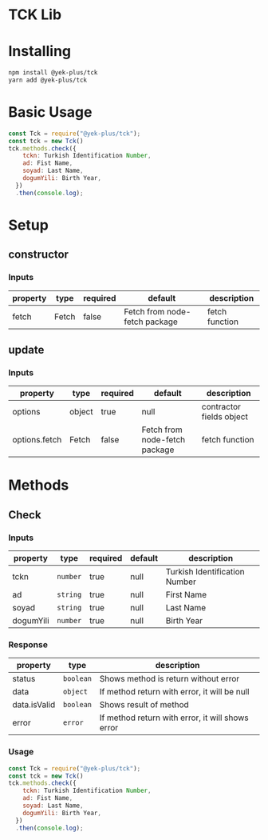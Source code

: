 
# TCK Lib

# Installing

```bash
npm install @yek-plus/tck
yarn add @yek-plus/tck
```

# Basic Usage

```js
const Tck = require("@yek-plus/tck");
const tck = new Tck()
tck.methods.check({
    tckn: Turkish Identification Number,
    ad: Fist Name,
    soyad: Last Name,
    dogumYili: Birth Year,
  })
  .then(console.log);
```

# Setup

## constructor

### Inputs

| property | type  | required | default                       | description    |
| -------- | ----- | -------- | ----------------------------- | -------------- |
| fetch    | Fetch | false    | Fetch from node-fetch package | fetch function |

## update

### Inputs

| property      | type   | required | default                       | description              |
| ------------- | ------ | -------- | ----------------------------- | ------------------------ |
| options       | object | true     | null                          | contractor fields object |
| options.fetch | Fetch  | false    | Fetch from node-fetch package | fetch function           |

# Methods

## Check

### Inputs

| property  | type     | required | default | description                   |
| --------- | -------- | -------- | ------- | ----------------------------- |
| tckn      | `number` | true     | null    | Turkish Identification Number |
| ad        | `string` | true     | null    | First Name                    |
| soyad     | `string` | true     | null    | Last Name                     |
| dogumYili | `number` | true     | null    | Birth Year                    |

### Response

| property     | type      | description                                      |
| ------------ | --------- | ------------------------------------------------ |
| status       | `boolean` | Shows method is return without error             |
| data         | `object`  | If method return with error, it will be null     |
| data.isValid | `boolean` | Shows result of method                           |
| error        | `error`   | If method return with error, it will shows error |

### Usage

```js
const Tck = require("@yek-plus/tck");
const tck = new Tck()
tck.methods.check({
    tckn: Turkish Identification Number,
    ad: Fist Name,
    soyad: Last Name,
    dogumYili: Birth Year,
  })
  .then(console.log);
```
